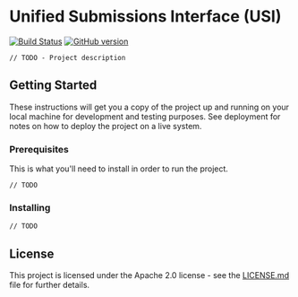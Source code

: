 # Unified Submissions Interface (USI)
[![Build Status](https://travis-ci.org/EMBL-EBI-SUBS/subs.svg?branch=master)](https://travis-ci.org/EMBL-EBI-SUBS/subs) [![GitHub version](https://badge.fury.io/gh/EMBL-EBI-SUBS%2Fsubs.svg)](https://badge.fury.io/gh/EMBL-EBI-SUBS%2Fsubs)
```
// TODO - Project description
```
## Getting Started
These instructions will get you a copy of the project up and running on your local machine for development and testing purposes. See deployment for notes on how to deploy the project on a live system.
### Prerequisites
This is what you'll need to install in order to run the project.
```
// TODO
```
### Installing
```
// TODO
```
## License
This project is licensed under the Apache 2.0 license - see the [LICENSE.md](https://github.com/EMBL-EBI-SUBS/subs/blob/master/LICENSE) file for further details.
